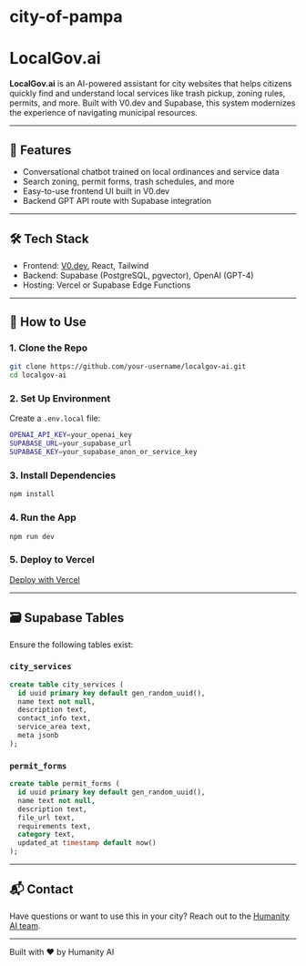 # city-of-pampa

# LocalGov.ai

**LocalGov.ai** is an AI-powered assistant for city websites that helps citizens quickly find and understand local services like trash pickup, zoning rules, permits, and more. Built with V0.dev and Supabase, this system modernizes the experience of navigating municipal resources.

---

## 🧠 Features
- Conversational chatbot trained on local ordinances and service data
- Search zoning, permit forms, trash schedules, and more
- Easy-to-use frontend UI built in V0.dev
- Backend GPT API route with Supabase integration

---

## 🛠️ Tech Stack
- Frontend: [V0.dev](https://v0.dev), React, Tailwind
- Backend: Supabase (PostgreSQL, pgvector), OpenAI (GPT-4)
- Hosting: Vercel or Supabase Edge Functions

---

## 🚀 How to Use

### 1. Clone the Repo
```bash
git clone https://github.com/your-username/localgov-ai.git
cd localgov-ai
```

### 2. Set Up Environment
Create a `.env.local` file:
```bash
OPENAI_API_KEY=your_openai_key
SUPABASE_URL=your_supabase_url
SUPABASE_KEY=your_supabase_anon_or_service_key
```

### 3. Install Dependencies
```bash
npm install
```

### 4. Run the App
```bash
npm run dev
```

### 5. Deploy to Vercel
[Deploy with Vercel](https://vercel.com/import)

---

## 🗃 Supabase Tables
Ensure the following tables exist:

### `city_services`
```sql
create table city_services (
  id uuid primary key default gen_random_uuid(),
  name text not null,
  description text,
  contact_info text,
  service_area text,
  meta jsonb
);
```

### `permit_forms`
```sql
create table permit_forms (
  id uuid primary key default gen_random_uuid(),
  name text not null,
  description text,
  file_url text,
  requirements text,
  category text,
  updated_at timestamp default now()
);
```

---

## 📬 Contact
Have questions or want to use this in your city? Reach out to the [Humanity AI team](https://getthelab.com).

---

Built with ❤️ by Humanity AI
